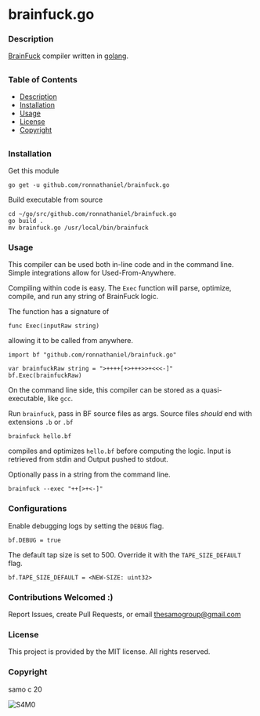 # brainfuck.go

### Description

[BrainFuck](https://en.wikipedia.org/wiki/Brainfuck) compiler written in [golang](https://github.com/golang/go).


##
### Table of Contents
- [Description](#Description)
- [Installation](#Installation)
- [Usage](#Usage)
- [License](#License)
- [Copyright](#Copyright)
##


### Installation

Get this module

    go get -u github.com/ronnathaniel/brainfuck.go

Build executable from source

    cd ~/go/src/github.com/ronnathaniel/brainfuck.go
    go build .
    mv brainfuck.go /usr/local/bin/brainfuck

### Usage

This compiler can be used both in-line code and in the command line. Simple integrations allow for Used-From-Anywhere.

Compiling within code is easy. The `Exec` function will parse, optimize, compile, and run any string of BrainFuck logic.

The function has a signature of

    func Exec(inputRaw string) 
    
allowing it to be called from anywhere.

    import bf "github.com/ronnathaniel/brainfuck.go"
    
    var brainfuckRaw string = ">++++[+>+++>>+<<<-]"
    bf.Exec(brainfuckRaw)
    

On the command line side, this compiler can be stored as a quasi-executable, like `gcc`.


Run `brainfuck`, pass in BF source files as args. Source files *should* end with extensions `.b` or `.bf` 

    brainfuck hello.bf
    
compiles and optimizes `hello.bf` before computing the logic. 
Input is retrieved from stdin and Output pushed to stdout.

Optionally pass in a string from the command line.

    brainfuck --exec "++[>+<-]"
    
### Configurations

Enable debugging logs by setting the `DEBUG` flag.

    bf.DEBUG = true
    
The default tap size is set to 500. Override it with the `TAPE_SIZE_DEFAULT` flag.

    bf.TAPE_SIZE_DEFAULT = <NEW-SIZE: uint32>

### Contributions Welcomed :)

Report Issues, create Pull Requests, or email thesamogroup@gmail.com 
### License

This project is provided by the MIT license. All rights reserved.

### Copyright

samo c 20

![S4M0](https://www.juxtapoz.com/images/Austin%20McManus/April_2013/9/jux_samo.jpg)
